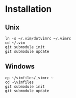 Installation
============

Unix
--------
```shell
ln -s ~/.vim/dotvimrc ~/.vimrc
cd ~/.vim
git submodule init
git submodule update
```


Windows
-------
```shell
cp ~/vimfiles/_vimrc ~
cd ~\vimfiles
git submodule init
git submodule update
```
